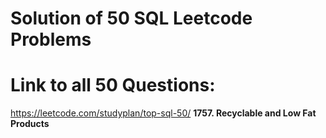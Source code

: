 # Solution of 50 SQL Leetcode Problems
# Link to all 50 Questions: 
https://leetcode.com/studyplan/top-sql-50/
**1757. Recyclable and Low Fat Products**

